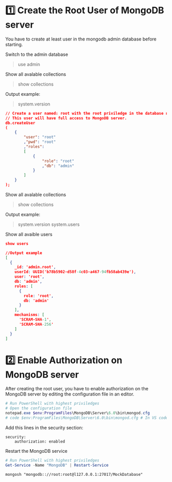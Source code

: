 
# :one: Create the Root User of MongoDB server

You have to create at least user in the mongodb admin database before starting.

Switch to the admin database
> use admin

Show all avalable collections
> show collections

Output example:
> system.version

~~~json
// Create a user named: root with the root priviledge in the database name: admin
// This user will have full access to MongoDB server.
db.createUser
(
    {
        "user": "root"
        ,"pwd": "root"
        ,"roles":
        [
            {
                "role": "root"
                ,"db": "admin"
            }
        ] 
    }
);
~~~

Show all avalable collections
> show collections

Output example:
> system.version
> system.users

Show all avaible users
~~~json
show users

//Output example
[
  {
    _id: 'admin.root',
    userId: UUID('b78b5902-d58f-4c03-a467-94fb58ab439e'),
    user: 'root',
    db: 'admin',
    roles: [
      {
        role: 'root',
        db: 'admin'
      }
    ],
    mechanisms: [
      'SCRAM-SHA-1',
      'SCRAM-SHA-256'
    ]
  }
]
~~~

# :two: Enable Authorization on MongoDB server

After creating the root user, you have to enable authorization on the MongoDB server by editing the configuration file in an editor.
~~~ps1 (Administrator)
# Run PowerShell with highest priviledges
# Open the configuration file
notepad.exe $env:ProgramFiles\MongoDB\Server\6.0\bin\mongod.cfg
# code $env:ProgramFiles\MongoDB\Server\6.0\bin\mongod.cfg # In VS code terminal only
~~~

Add this lines in the security section:
~~~
security:
    authorization: enabled
~~~

Restart the MongoDB service
~~~ps1 (Administrator)
# Run PowerShell with highest priviledges
Get-Service -Name "MongoDB" | Restart-Service
~~~

~~~
mongosh "mongodb:://root:root@l127.0.0.1:27017/MockDatabase"
~~~